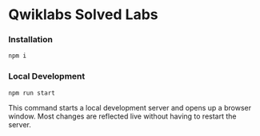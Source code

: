 # Qwiklabs Solved Labs

### Installation

```bash
npm i
```

### Local Development

```
npm run start
```

This command starts a local development server and opens up a browser window. Most changes are reflected live without having to restart the server.